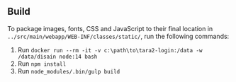 ## Build

To package images, fonts, CSS and JavaScript to their final location in `../src/main/webapp/WEB-INF/classes/static/`, run the following commands:

1. Run `docker run --rm -it -v c:\path\to\tara2-login:/data -w /data/disain node:14 bash`
2. Run `npm install`
3. Run `node_modules/.bin/gulp build`
